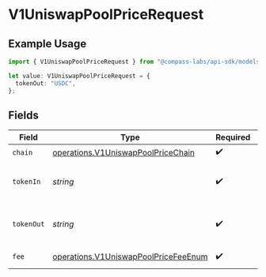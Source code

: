 # V1UniswapPoolPriceRequest

## Example Usage

```typescript
import { V1UniswapPoolPriceRequest } from "@compass-labs/api-sdk/models/operations";

let value: V1UniswapPoolPriceRequest = {
  tokenOut: "USDC",
};
```

## Fields

| Field                                                                                        | Type                                                                                         | Required                                                                                     | Description                                                                                  | Example                                                                                      |
| -------------------------------------------------------------------------------------------- | -------------------------------------------------------------------------------------------- | -------------------------------------------------------------------------------------------- | -------------------------------------------------------------------------------------------- | -------------------------------------------------------------------------------------------- |
| `chain`                                                                                      | [operations.V1UniswapPoolPriceChain](../../models/operations/v1uniswappoolpricechain.md)     | :heavy_check_mark:                                                                           | N/A                                                                                          |                                                                                              |
| `tokenIn`                                                                                    | *string*                                                                                     | :heavy_check_mark:                                                                           | The symbol or address of a token in the pool                                                 | USDC                                                                                         |
| `tokenOut`                                                                                   | *string*                                                                                     | :heavy_check_mark:                                                                           | The symbol or address of a token in the pool                                                 | USDC                                                                                         |
| `fee`                                                                                        | [operations.V1UniswapPoolPriceFeeEnum](../../models/operations/v1uniswappoolpricefeeenum.md) | :heavy_check_mark:                                                                           | The fee of the pool                                                                          |                                                                                              |